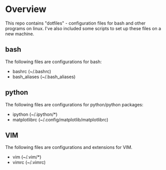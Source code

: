 # Overview

This repo contains "dotfiles" - configuration files for bash and other programs
on linux. I've also included some scripts to set up these files on a new
machine.

## bash

The following files are configurations for bash:

* bashrc (~/.bashrc)
* bash\_aliases (~/.bash\_aliases)

## python

The following files are configurations for python/python packages:

* ipython (~/.ipython/\*)
* matplotlibrc (~/.config/matplotlib/matplotlibrc) 

## VIM

The following files are configurations and extensions for VIM.

* vim (~/.vim/\*)
* vimrc (~/.vimrc)

